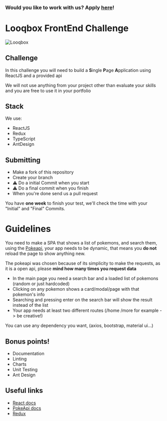 ### Would you like to work with us? Apply [here](https://looqbox.gupy.io/)!

# Looqbox FrontEnd Challenge
![Looqbox](https://github.com/looqbox/looqbox-frontend-challenge/blob/master/logo.png)

## Challenge
In this challenge you will need to build a **S**ingle **P**age **A**pplication using ReactJS and a provided api

We will not use anything from your project other than evaluate your skills and you are free to use it in your portfolio

## Stack
We use:
- ReactJS
- Redux
- TypeScript
- AntDesign

## Submitting
- Make a fork of this repository
- Create your branch
- ⚠️ Do a initial Commit when you start
- ⚠️ Do a final commit when you finish
- When you're done send us a pull request

You have **one week** to finish your test, we'll check the time with your "Initial" and "Final" Commits.

# Guidelines
You need to make a SPA that shows a list of pokemons, and search them, using the [Pokeapi](https://pokeapi.co/), your app needs to be dynamic, that means you **do not** reload the page to show anything new.

The pokeapi was chosen because of its simplicity to make the requests, as it is a open api, please **mind how many times you request data**

- In the main page you need a search bar and a loaded list of pokemons (random or just hardcoded)
- Clicking on any pokemon shows a card/modal/page with that pokemon's info
- Searching and pressing enter on the search bar will show the result instead of the list
- Your app needs at least two different routes (/home /more for example -> be creative!)

You can use any dependency you want, (axios, bootstrap, material ui...)

## Bonus points!
- Documentation
- Linting
- Charts
- Unit Testing
- Ant Design

## Useful links
- [React docs](https://react.dev/learn)
- [PokeApi docs](https://pokeapi.co/docs/v2)
- [Redux](https://redux.js.org/)
